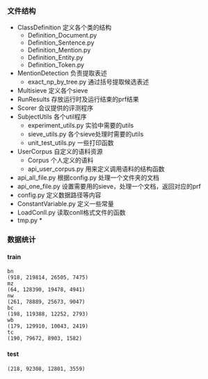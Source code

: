 ### 文件结构

- ClassDefinition 定义各个类的结构
    - Definition_Document.py
    - Definition_Sentence.py
    - Definition_Mention.py
    - Definition_Entity.py
    - Definition_Token.py
- MentionDetection 负责提取表述
    - exact_np_by_tree.py 通过括号提取候选表述
- Multisieve 定义各个sieve
- RunResults 存放运行时及运行结束的prf结果
- Scorer 会议提供的评测程序
- SubjectUtils 各个util程序
    - experiment_utils.py 实验中需要的utils
    - sieve_utils.py 各个sieve处理时需要的utils
    - unit_test_utils.py 一些打印函数
- UserCorpus 自定义的语料资源
    - Corpus 个人定义的语料
    - api_user_corpus.py 用来定义调用语料的结构函数
- api_all_file.py 根据config.py 处理一个文件夹的文档
- api_one_file.py 设置需要用的sieve，处理一个文档，返回对应的prf
- config.py 定义数据路径等内容
- ConstantVariable.py 定义一些常量
- LoadConll.py 读取conll格式文件的函数
- tmp.py *


### 数据统计

#### train
```
bn
(918, 219814, 26505, 7475)
mz
(64, 128390, 19478, 4941)
nw
(261, 78889, 25673, 9047)
bc
(198, 119388, 12252, 2793)
wb
(179, 129910, 10043, 2419)
tc
(190, 79672, 8903, 1582)
```

#### test
```
(218, 92308, 12801, 3559)
```
